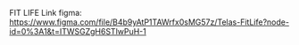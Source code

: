 FIT LIFE 
Link figma: https://www.figma.com/file/B4b9yAtP1TAWrfx0sMG57z/Telas-FitLife?node-id=0%3A1&t=ITWSGZgH6STlwPuH-1
